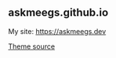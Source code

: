 ## askmeegs.github.io

My site: https://askmeegs.dev 

[Theme source](https://bootstrapmade.com/myportfolio-bootstrap-portfolio-website-template/)
